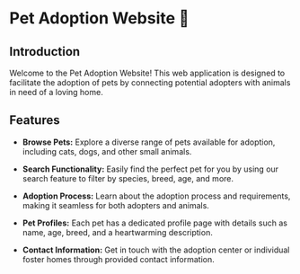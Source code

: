 # Pet Adoption Website 🐾

## Introduction

Welcome to the Pet Adoption Website! This web application is designed to facilitate the adoption of pets by connecting potential adopters with animals in need of a loving home.

## Features

- **Browse Pets:** Explore a diverse range of pets available for adoption, including cats, dogs, and other small animals.

- **Search Functionality:** Easily find the perfect pet for you by using our search feature to filter by species, breed, age, and more.

- **Adoption Process:** Learn about the adoption process and requirements, making it seamless for both adopters and animals.

- **Pet Profiles:** Each pet has a dedicated profile page with details such as name, age, breed, and a heartwarming description.

- **Contact Information:** Get in touch with the adoption center or individual foster homes through provided contact information.


